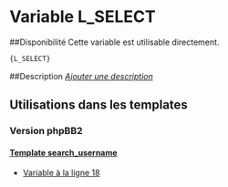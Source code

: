 # Variable L_SELECT

##Disponibilité
Cette variable est utilisable directement.

```html
{L_SELECT}
```

##Description
[*Ajouter une description*](https://fa-tvars.appspot.com/var/L_SELECT)

## Utilisations dans les templates

### Version phpBB2

#### [Template search_username](subsilver/search_username.md#readme)
* [Variable &agrave; la ligne 18](../subsilver/search_username.tpl#L18)
